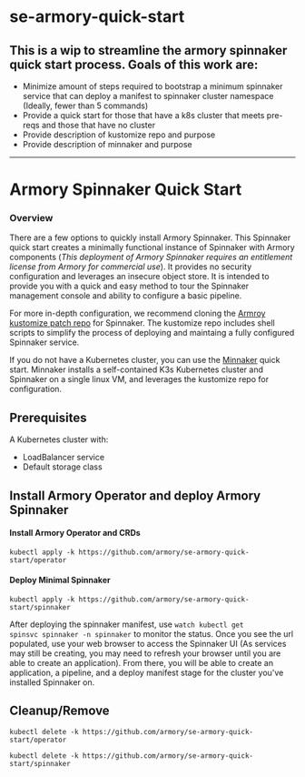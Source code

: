 # se-armory-quick-start

## This is a wip to streamline the armory spinnaker quick start process. Goals of this work are:
* Minimize amount of steps required to bootstrap a minimum spinnaker service that can deploy a manifest to spinnaker cluster namespace (Ideally, fewer than 5 commands)
* Provide a quick start for those that have a k8s cluster that meets pre-reqs and those that have no cluster
* Provide description of kustomize repo and purpose
* Provide description of minnaker and purpose

------------------
# Armory Spinnaker Quick Start

### Overview

There are a few options to quickly install Armory Spinnaker. This Spinnaker quick start creates a minimally functional instance of Spinnaker with Armory components (_This deployment of Armory Spinnaker requires an entitlement license from Armory for commercial use_). It provides no security configuration and leverages an insecure object store. It is intended to provide you with a quick and easy method to tour the Spinnaker management console and ability to configure a basic pipeline.

For more in-depth configuration, we recommend cloning the [Armroy kustomize patch repo](https://github.com/armory/spinnaker-kustomize-patches) for Spinnaker. The kustomize repo includes shell scripts to simplify the process of deploying and maintaing a fully configured Spinnaker service. 

If you do not have a Kubernetes cluster, you can use the [Minnaker](https://github.com/armory/minnaker) quick start. Minnaker installs a self-contained K3s Kubernetes cluster and Spinnaker on a single linux VM, and leverages the kustomize repo for configuration.

## Prerequisites

A Kubernetes cluster with:
* LoadBalancer service
* Default storage class

## Install Armory Operator and deploy Armory Spinnaker

#### Install Armory Operator and CRDs

```kubectl apply -k https://github.com/armory/se-armory-quick-start/operator```

#### Deploy Minimal Spinnaker

```kubectl apply -k https://github.com/armory/se-armory-quick-start/spinnaker```

After deploying the spinnaker manifest, use <code>watch kubectl get spinsvc spinnaker -n spinnaker</code> to monitor the status. Once you see the url populated, use your web browser to access the Spinnaker UI (As services may still be creating, you may need to refresh your browser until you are able to create an application). From there, you will be able to create an application, a pipeline, and a deploy manifest stage for the cluster you've installed Spinnaker on.

## Cleanup/Remove

```kubectl delete -k https://github.com/armory/se-armory-quick-start/operator```

```kubectl delete -k https://github.com/armory/se-armory-quick-start/spinnaker```

